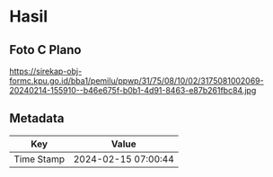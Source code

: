 # Hasil

## Foto C Plano

https://sirekap-obj-formc.kpu.go.id/bba1/pemilu/ppwp/31/75/08/10/02/3175081002069-20240214-155910--b46e675f-b0b1-4d91-8463-e87b261fbc84.jpg


## Metadata

| Key        | Value               |
| ---------- | ------------------- |
| Time Stamp | 2024-02-15 07:00:44 |



